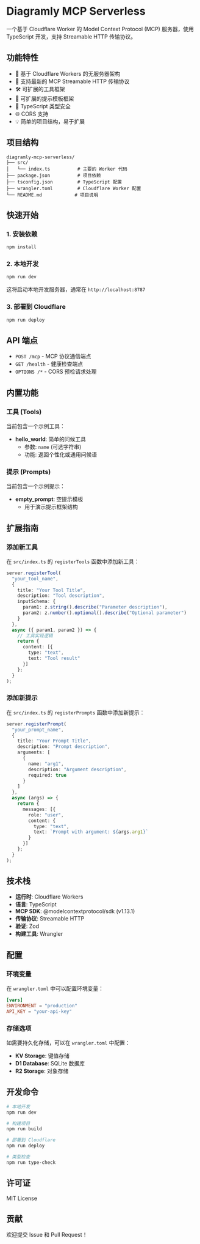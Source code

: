# Diagramly MCP Serverless

一个基于 Cloudflare Worker 的 Model Context Protocol (MCP) 服务器，使用 TypeScript 开发，支持 Streamable HTTP 传输协议。

## 功能特性

- 🚀 基于 Cloudflare Workers 的无服务器架构
- 📡 支持最新的 MCP Streamable HTTP 传输协议
- 🛠️ 可扩展的工具框架
- 📝 可扩展的提示模板框架
- 🔧 TypeScript 类型安全
- 🌐 CORS 支持
- 💡 简单的项目结构，易于扩展

## 项目结构

```
diagramly-mcp-serverless/
├── src/
│   └── index.ts          # 主要的 Worker 代码
├── package.json          # 项目依赖
├── tsconfig.json         # TypeScript 配置
├── wrangler.toml         # Cloudflare Worker 配置
└── README.md            # 项目说明
```

## 快速开始

### 1. 安装依赖

```bash
npm install
```

### 2. 本地开发

```bash
npm run dev
```

这将启动本地开发服务器，通常在 `http://localhost:8787`

### 3. 部署到 Cloudflare

```bash
npm run deploy
```

## API 端点

- `POST /mcp` - MCP 协议通信端点
- `GET /health` - 健康检查端点
- `OPTIONS /*` - CORS 预检请求处理

## 内置功能

### 工具 (Tools)

当前包含一个示例工具：

- **hello_world**: 简单的问候工具
  - 参数: `name` (可选字符串)
  - 功能: 返回个性化或通用问候语

### 提示 (Prompts)

当前包含一个示例提示：

- **empty_prompt**: 空提示模板
  - 用于演示提示框架结构

## 扩展指南

### 添加新工具

在 `src/index.ts` 的 `registerTools` 函数中添加新工具：

```typescript
server.registerTool(
  "your_tool_name",
  {
    title: "Your Tool Title",
    description: "Tool description",
    inputSchema: {
      param1: z.string().describe("Parameter description"),
      param2: z.number().optional().describe("Optional parameter")
    }
  },
  async ({ param1, param2 }) => {
    // 工具实现逻辑
    return {
      content: [{
        type: "text",
        text: "Tool result"
      }]
    };
  }
);
```

### 添加新提示

在 `src/index.ts` 的 `registerPrompts` 函数中添加新提示：

```typescript
server.registerPrompt(
  "your_prompt_name",
  {
    title: "Your Prompt Title",
    description: "Prompt description",
    arguments: [
      {
        name: "arg1",
        description: "Argument description",
        required: true
      }
    ]
  },
  async (args) => {
    return {
      messages: [{
        role: "user",
        content: {
          type: "text",
          text: `Prompt with argument: ${args.arg1}`
        }
      }]
    };
  }
);
```

## 技术栈

- **运行时**: Cloudflare Workers
- **语言**: TypeScript
- **MCP SDK**: @modelcontextprotocol/sdk (v1.13.1)
- **传输协议**: Streamable HTTP
- **验证**: Zod
- **构建工具**: Wrangler

## 配置

### 环境变量

在 `wrangler.toml` 中可以配置环境变量：

```toml
[vars]
ENVIRONMENT = "production"
API_KEY = "your-api-key"
```

### 存储选项

如需要持久化存储，可以在 `wrangler.toml` 中配置：

- **KV Storage**: 键值存储
- **D1 Database**: SQLite 数据库
- **R2 Storage**: 对象存储

## 开发命令

```bash
# 本地开发
npm run dev

# 构建项目
npm run build

# 部署到 Cloudflare
npm run deploy

# 类型检查
npm run type-check
```

## 许可证

MIT License

## 贡献

欢迎提交 Issue 和 Pull Request！